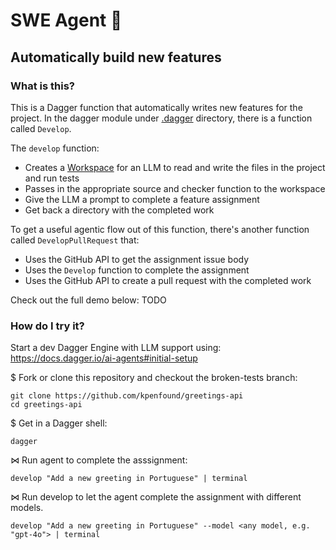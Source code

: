 # SWE Agent 🤖

## Automatically build new features

### What is this?

This is a Dagger function that automatically writes new features for the project.
In the dagger module under [.dagger](./.dagger) directory, there is a function called `Develop`.

The `develop` function:
- Creates a [Workspace](./.dagger/workspace) for an LLM to read and write the files in the project and run tests
- Passes in the appropriate source and checker function to the workspace
- Give the LLM a prompt to complete a feature assignment
- Get back a directory with the completed work

To get a useful agentic flow out of this function, there's another function called `DevelopPullRequest` that:
- Uses the GitHub API to get the assignment issue body
- Uses the `Develop` function to complete the assignment
- Uses the GitHub API to create a pull request with the completed work

Check out the full demo below:
TODO

### How do I try it?
Start a dev Dagger Engine with LLM support using:
https://docs.dagger.io/ai-agents#initial-setup

$ Fork or clone this repository and checkout the broken-tests branch:
```
git clone https://github.com/kpenfound/greetings-api
cd greetings-api
```

$ Get in a Dagger shell:
```
dagger
```

⋈ Run agent to complete the asssignment:
```
develop "Add a new greeting in Portuguese" | terminal
```

⋈ Run develop to let the agent complete the assignment with different models.
```
develop "Add a new greeting in Portuguese" --model <any model, e.g. "gpt-4o"> | terminal
```
